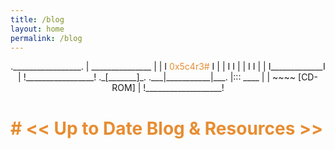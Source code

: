 ```yaml
---
title: /blog
layout: home
permalink: /blog
---
```

<p style="text-align:center">
 ._________________.
 | _______________ |
 | I <p1 style="color:#e78d32;display:inline">0x5c4r3#</p1>    I |
 | I             I |
 | I             I |
 | I_____________I |
 !_________________!
    ._[_______]_.
.___|___________|___.
|::: ____           |
|    ~~~~ [CD-ROM]  |
!___________________!
 </p>
<h1 style="color:#e78d32"># << Up to Date Blog & Resources >> </h1>
